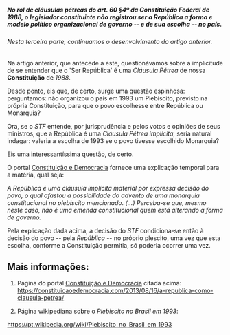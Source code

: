 
##### No rol de cláusulas pétreas do art. 60 §4º da Constituição Federal de 1988, o legislador constituinte não registrou ser a *República* a forma e modelo político organizacional de governo -- e de sua escolha -- no país. 

###### Nesta terceira parte, continuamos o desenvolvimento do artigo anterior.

Na artigo anterior, que antecede a este, questionávamos sobre a implicitude de se entender que o 'Ser República' é uma _Cláusula Pétrea_ de nossa **Constituição** de _1988_.

Desde ponto, eis que, de certo, surge uma questão espinhosa: perguntamos: não organizou o país em 1993 um Plebiscito, previsto na própria Constituição, para que o povo escolhesse entre República ou Monarquia?

Ora, se o *STF* entende, por jurisprudência e pelos votos e opiniões de seus ministros, que a República é uma _Cláusula Pétrea_ *implícita*, seria natural indagar: valeria a escolha de 1993 se o povo tivesse escolhido Monarquia?

Eis uma interessantíssima questão, de certo.

O portal [Constituição e Democracia][1] fornece uma explicação temporal para a matéria, qual seja:

<cite>
  A República é uma cláusula implícita material por expressa decisão do povo, o qual afastou a possibilidade do advento de uma monarquia constitucional no plebiscito mencionado. (...) Perceba-se que, mesmo neste caso, não é uma emenda constitucional quem está alterando a forma de governo.
</cite>

Pela explicação dada acima, a decisão do *STF* condiciona-se então à decisão do povo -- pela *República* -- no próprio plescito, uma vez que esta escolha, conforme a Constituição permitia, só poderia ocorrer uma vez.


Mais informações:
-----------------

1) Página do portal [Constituição e Democracia][1] citada acima:
https://constituicaoedemocracia.com/2013/08/16/a-republica-como-clausula-petrea/

[1]: https://constituicaoedemocracia.com/2013/08/16/a-republica-como-clausula-petrea/


2) Página wikipediana sobre o *Plebiscito no Brasil em 1993*:

https://pt.wikipedia.org/wiki/Plebiscito_no_Brasil_em_1993
